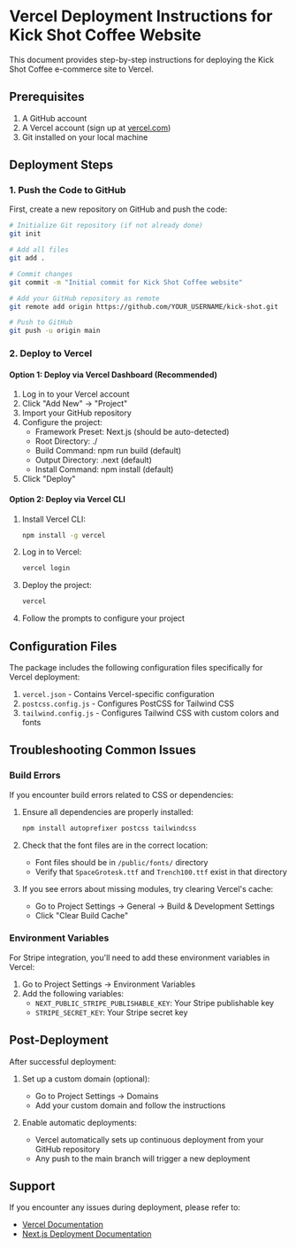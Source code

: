 # Vercel Deployment Instructions for Kick Shot Coffee Website

This document provides step-by-step instructions for deploying the Kick Shot Coffee e-commerce site to Vercel.

## Prerequisites

1. A GitHub account
2. A Vercel account (sign up at [vercel.com](https://vercel.com))
3. Git installed on your local machine

## Deployment Steps

### 1. Push the Code to GitHub

First, create a new repository on GitHub and push the code:

```bash
# Initialize Git repository (if not already done)
git init

# Add all files
git add .

# Commit changes
git commit -m "Initial commit for Kick Shot Coffee website"

# Add your GitHub repository as remote
git remote add origin https://github.com/YOUR_USERNAME/kick-shot.git

# Push to GitHub
git push -u origin main
```

### 2. Deploy to Vercel

#### Option 1: Deploy via Vercel Dashboard (Recommended)

1. Log in to your Vercel account
2. Click "Add New" → "Project"
3. Import your GitHub repository
4. Configure the project:
   - Framework Preset: Next.js (should be auto-detected)
   - Root Directory: ./
   - Build Command: npm run build (default)
   - Output Directory: .next (default)
   - Install Command: npm install (default)
5. Click "Deploy"

#### Option 2: Deploy via Vercel CLI

1. Install Vercel CLI:
   ```bash
   npm install -g vercel
   ```

2. Log in to Vercel:
   ```bash
   vercel login
   ```

3. Deploy the project:
   ```bash
   vercel
   ```

4. Follow the prompts to configure your project

## Configuration Files

The package includes the following configuration files specifically for Vercel deployment:

1. `vercel.json` - Contains Vercel-specific configuration
2. `postcss.config.js` - Configures PostCSS for Tailwind CSS
3. `tailwind.config.js` - Configures Tailwind CSS with custom colors and fonts

## Troubleshooting Common Issues

### Build Errors

If you encounter build errors related to CSS or dependencies:

1. Ensure all dependencies are properly installed:
   ```bash
   npm install autoprefixer postcss tailwindcss
   ```

2. Check that the font files are in the correct location:
   - Font files should be in `/public/fonts/` directory
   - Verify that `SpaceGrotesk.ttf` and `Trench100.ttf` exist in that directory

3. If you see errors about missing modules, try clearing Vercel's cache:
   - Go to Project Settings → General → Build & Development Settings
   - Click "Clear Build Cache"

### Environment Variables

For Stripe integration, you'll need to add these environment variables in Vercel:

1. Go to Project Settings → Environment Variables
2. Add the following variables:
   - `NEXT_PUBLIC_STRIPE_PUBLISHABLE_KEY`: Your Stripe publishable key
   - `STRIPE_SECRET_KEY`: Your Stripe secret key

## Post-Deployment

After successful deployment:

1. Set up a custom domain (optional):
   - Go to Project Settings → Domains
   - Add your custom domain and follow the instructions

2. Enable automatic deployments:
   - Vercel automatically sets up continuous deployment from your GitHub repository
   - Any push to the main branch will trigger a new deployment

## Support

If you encounter any issues during deployment, please refer to:
- [Vercel Documentation](https://vercel.com/docs)
- [Next.js Deployment Documentation](https://nextjs.org/docs/deployment)
